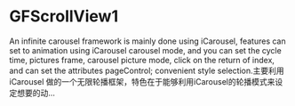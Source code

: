 # GFScrollView1
An infinite carousel framework is mainly done using iCarousel, features can set to animation using iCarousel carousel mode, and you can set the cycle time, pictures frame, carousel picture mode, click on the return of index, and can set the attributes pageControl; convenient style selection.主要利用 iCarousel 做的一个无限轮播框架，特色在于能够利用iCarousel的轮播模式来设定想要的动… 

